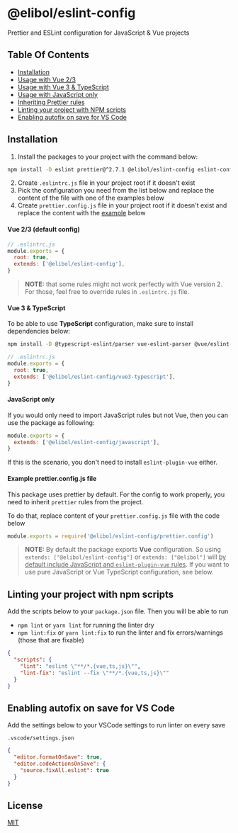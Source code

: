 # @elibol/eslint-config

Prettier and ESLint configuration for JavaScript &amp; Vue projects

## Table Of Contents

- [Installation](#installation)
- [Usage with Vue 2/3](#default-usage)
- [Usage with Vue 3 &amp; TypeScript](#usage-typescript)
- [Usage with JavaScript only](#usage-javascript)
- [Inheriting Prettier rules](#usage-prettier)
- [Linting your project with NPM scripts](#npm-scripts)
- [Enabling autofix on save for VS Code](#enable-autofix-vscode)

<div id="installation" />

## Installation

1. Install the packages to your project with the command below:

```bash
npm install -D eslint prettier@^2.7.1 @elibol/eslint-config eslint-config-prettier eslint-plugin-prettier eslint-plugin-vue
```

2. Create `.eslintrc.js` file in your project root if it doesn't exist
3. Pick the configuration you need from the list below and replace the content of the file with one of the examples below
4. Create `prettier.config.js` file in your project root if it doesn't exist and replace the content with the [example](#prettier-example) below

<div id="default-usage" />

#### Vue 2/3 (default config)

```js
// .eslintrc.js
module.exports = {
  root: true,
  extends: ['@elibol/eslint-config'],
}
```

> **NOTE:** that some rules might not work perfectly with Vue version 2. For those, feel free to override rules in `.eslintrc.js` file.

<div id="usage-typescript" />

#### Vue 3 &amp; TypeScript

To be able to use **TypeScript** configuration, make sure to install dependencies below:

```bash
npm install -D @typescript-eslint/parser vue-eslint-parser @vue/eslint-config-typescript
```

```js
// .eslintrc.js
module.exports = {
  root: true,
  extends: ['@elibol/eslint-config/vue3-typescript'],
}
```

<div id="usage-javascript" />

#### JavaScript only

If you would only need to import JavaScript rules but not Vue, then you can use the package as following:

```js
module.exports = {
  extends: ['@elibol/eslint-config/javascript'],
}
```

If this is the scenario, you don't need to install `eslint-plugin-vue` either.

<div id="usage-prettier" />

#### Example prettier.config.js file

This package uses prettier by default. For the config to work properly, you need to inherit `prettier` rules from the project.

To do that, replace content of your `prettier.config.js` file with the code below

```js
module.exports = require('@elibol/eslint-config/prettier.config')
```

> **NOTE:** By default the package exports **Vue** configuration. So using `extends: ["@elibol/eslint-config"]` or `extends: ["@elibol"]` will <ins>by default include JavaScript and `eslint-plugin-vue` rules</ins>. If you want to use pure JavaScript or Vue TypeScript configuration, see below.

<div id="npm-scripts" />

## Linting your project with npm scripts

Add the scripts below to your `package.json` file. Then you will be able to run

- `npm lint` or `yarn lint` for running the linter dry
- `npm lint:fix` or `yarn lint:fix` to run the linter and fix errors/warnings (those that are fixable)

```json
{
  "scripts": {
    "lint": "eslint \"**/*.{vue,ts,js}\"",
    "lint-fix": "eslint --fix \"**/*.{vue,ts,js}\""
  }
}
```

<div id="enable-autofix-vscode" />

## Enabling autofix on save for VS Code

Add the settings below to your VSCode settings to run linter on every save

`.vscode/settings.json`

```json
{
  "editor.formatOnSave": true,
  "editor.codeActionsOnSave": {
    "source.fixAll.eslint": true
  }
}
```

## License

[MIT](http://opensource.org/licenses/MIT)
